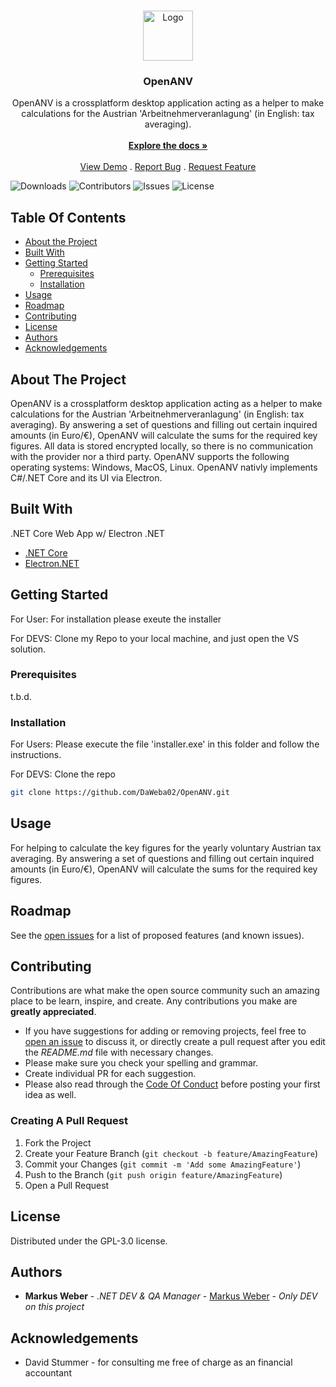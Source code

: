 <br/>
<p align="center">
  <a href="https://github.com/DaWeba02/OpenANV">
    <img src="https://cdn2.iconfinder.com/data/icons/business-and-finance-385/30/euro_currency_money_business_finance_bank-_39-128.png" alt="Logo" width="80" height="80">
  </a>

  <h3 align="center">OpenANV</h3>

  <p align="center">
    OpenANV is a crossplatform desktop application acting as a helper to make calculations for the Austrian 'Arbeitnehmerveranlagung' (in English: tax averaging).
    <br/>
    <br/>
    <a href="https://github.com/DaWeba02/OpenANV"><strong>Explore the docs »</strong></a>
    <br/>
    <br/>
    <a href="https://github.com/DaWeba02/OpenANV">View Demo</a>
    .
    <a href="https://github.com/DaWeba02/OpenANV/issues">Report Bug</a>
    .
    <a href="https://github.com/DaWeba02/OpenANV/issues">Request Feature</a>
  </p>
</p>

![Downloads](https://img.shields.io/github/downloads/DaWeba02/OpenANV/total) ![Contributors](https://img.shields.io/github/contributors/DaWeba02/OpenANV?color=dark-green) ![Issues](https://img.shields.io/github/issues/DaWeba02/OpenANV) ![License](https://img.shields.io/github/license/DaWeba02/OpenANV) 

## Table Of Contents

* [About the Project](#about-the-project)
* [Built With](#built-with)
* [Getting Started](#getting-started)
  * [Prerequisites](#prerequisites)
  * [Installation](#installation)
* [Usage](#usage)
* [Roadmap](#roadmap)
* [Contributing](#contributing)
* [License](#license)
* [Authors](#authors)
* [Acknowledgements](#acknowledgements)

## About The Project

OpenANV is a crossplatform desktop application acting as a helper to make calculations for the Austrian 'Arbeitnehmerveranlagung' (in English: tax averaging).
By answering a set of questions and filling out certain inquired amounts (in Euro/€), OpenANV will calculate the sums for the required key figures.
All data is stored encrypted locally, so there is no communication with the provider nor a third party.
OpenANV supports the following operating systems: Windows, MacOS, Linux.
OpenANV nativly implements C#/.NET Core and its UI via Electron.


## Built With

.NET Core Web App w/ Electron .NET

* [.NET Core](https://dotnet.microsoft.com/en-us/)
* [Electron.NET](https://www.electronjs.org/)

## Getting Started

For User: For installation please exeute the installer

For DEVS: Clone my Repo to your local machine, and just open the VS solution.

### Prerequisites

t.b.d.

### Installation

For Users: Please execute the file 'installer.exe' in this folder and follow the instructions.

For DEVS: Clone the repo
```sh
git clone https://github.com/DaWeba02/OpenANV.git
```

## Usage

For helping to calculate the key figures for the yearly voluntary Austrian tax averaging.
By answering a set of questions and filling out certain inquired amounts (in Euro/€), OpenANV will calculate the sums for the required key figures.

## Roadmap

See the [open issues](https://github.com/DaWeba02/OpenANV/issues) for a list of proposed features (and known issues).

## Contributing

Contributions are what make the open source community such an amazing place to be learn, inspire, and create. Any contributions you make are **greatly appreciated**.
* If you have suggestions for adding or removing projects, feel free to [open an issue](https://github.com/DaWeba02/OpenANV/issues/new) to discuss it, or directly create a pull request after you edit the *README.md* file with necessary changes.
* Please make sure you check your spelling and grammar.
* Create individual PR for each suggestion.
* Please also read through the [Code Of Conduct](https://github.com/DaWeba02/OpenANV/blob/main/CODE_OF_CONDUCT.md) before posting your first idea as well.

### Creating A Pull Request

1. Fork the Project
2. Create your Feature Branch (`git checkout -b feature/AmazingFeature`)
3. Commit your Changes (`git commit -m 'Add some AmazingFeature'`)
4. Push to the Branch (`git push origin feature/AmazingFeature`)
5. Open a Pull Request

## License

Distributed under the GPL-3.0 license.

## Authors

* **Markus Weber** - *.NET DEV & QA Manager* - [Markus Weber](https://github.com/DaWeba02) - *Only DEV on this project*

## Acknowledgements

* David Stummer - for consulting me free of charge as an financial accountant
